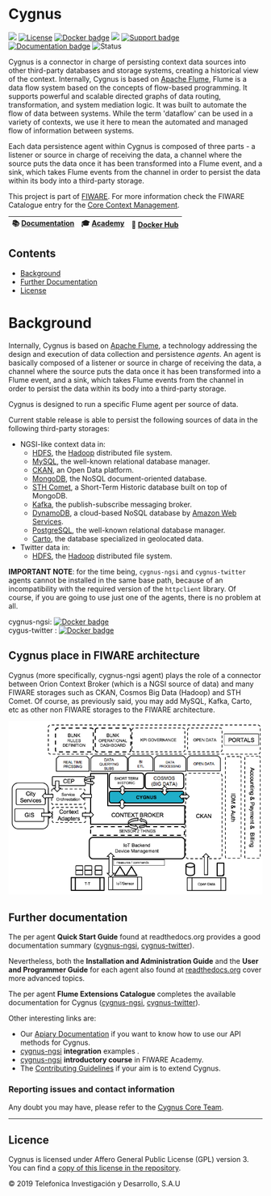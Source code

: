 # Cygnus

[![](https://nexus.lab.fiware.org/repository/raw/public/badges/chapters/core.svg)](https://www.fiware.org/developers/catalogue/)
[![License](https://img.shields.io/github/license/telefonicaid/fiware-cygnus.svg)](https://opensource.org/licenses/AGPL-3.0)
[![Docker badge](https://img.shields.io/docker/pulls/fiware/cygnus-ngsi.svg)](https://hub.docker.com/r/fiware/cygnus-ngsi/)
[![](https://img.shields.io/badge/tag-fiware--cygnus-orange.svg?logo=stackoverflow)](http://stackoverflow.com/questions/tagged/fiware-cygnus)
[![Support badge]( https://img.shields.io/badge/support-askbot-yellowgreen.svg)](https://ask.fiware.org/questions/scope%3Aall/tags%3Acygnus/)
<br/>
[![Documentation badge](https://readthedocs.org/projects/fiware-cygnus/badge/?version=latest)](http://fiware-cygnus.rtfd.io)
![Status](https://nexus.lab.fiware.org/static/badges/statuses/cygnus.svg)

Cygnus is a connector in charge of persisting context data sources into other third-party databases and storage systems, creating a historical view of the context. Internally, Cygnus is based on [Apache Flume](http://flume.apache.org/), Flume is a data flow system based on the concepts of flow-based programming. It supports powerful and scalable directed graphs of data routing, transformation, and system mediation logic. It was built to automate the flow of data between systems. While the term 'dataflow' can be used in a variety of contexts, we use it here to mean the automated and managed flow of information between systems.

Each data persistence agent within Cygnus is composed of three parts - a listener or source in charge of receiving the data, a channel where the source puts the data once it has been transformed into a Flume event, and a sink, which takes Flume events from the channel in order to persist the data within its body into a third-party storage.

This project is part of [FIWARE](https://www.fiware.org/). For more information
check the FIWARE Catalogue entry for the
[Core Context Management](https://github.com/Fiware/catalogue/tree/master/core).


| :books: [Documentation](https://fiware-cygnus.rtfd.io)  | :mortar_board: [Academy](https://fiware-academy.readthedocs.io/en/latest/core/cygnus) | :whale: [Docker Hub](https://hub.docker.com/r/fiware/cygnus-ngsi/) |
|---|---|---|

## Contents

-   [Background](#background)
-   [Further Documentation](#further-documentation)
-   [License](#license)

# Background

Internally, Cygnus is based on [Apache Flume](http://flume.apache.org/), a technology addressing the design and execution of data collection and persistence <i>agents</i>. An agent is basically composed of a listener or source in charge of receiving the data, a channel where the source puts the data once it has been transformed into a Flume event, and a sink, which takes Flume events from the channel in order to persist the data within its body into a third-party storage.

Cygnus is designed to run a specific Flume agent per source of data.

Current stable release is able to persist the following sources of data in the following third-party storages:

* NGSI-like context data in:
    * [HDFS](http://hadoop.apache.org/docs/current/hadoop-project-dist/hadoop-hdfs/HdfsUserGuide.html), the [Hadoop](http://hadoop.apache.org/) distributed file system.
    * [MySQL](https://www.mysql.com/), the well-known relational database manager.
    * [CKAN](http://ckan.org/), an Open Data platform.
    * [MongoDB](https://www.mongodb.org/), the NoSQL document-oriented database.
    * [STH Comet](https://github.com/telefonicaid/IoT-STH), a Short-Term Historic database built on top of MongoDB.
    * [Kafka](http://kafka.apache.org/), the publish-subscribe messaging broker.
    * [DynamoDB](https://aws.amazon.com/dynamodb/), a cloud-based NoSQL database by [Amazon Web Services](https://aws.amazon.com/).
    * [PostgreSQL](http://www.postgresql.org/), the well-known relational database manager.
    * [Carto](https://carto.com/), the database specialized in geolocated data.
* Twitter data in:
    * [HDFS](http://hadoop.apache.org/docs/current/hadoop-project-dist/hadoop-hdfs/HdfsUserGuide.html), the [Hadoop](http://hadoop.apache.org/) distributed file system.

**IMPORTANT NOTE**: for the time being, `cygnus-ngsi` and `cygnus-twitter` agents cannot be installed in the same base path, because of an incompatibility with the required version of the `httpclient` library. Of course, if you are going to use just one of the agents, there is no problem at all.

cygnus-ngsi: [![Docker badge](https://img.shields.io/docker/pulls/fiware/cygnus-ngsi.svg)](https://hub.docker.com/r/fiware/cygnus-ngsi/)<br/>
cygus-twitter : [![Docker badge](https://img.shields.io/docker/pulls/fiware/cygnus-twitter.svg)](https://hub.docker.com/r/fiware/cygnus-twitter/)

## Cygnus place in FIWARE architecture
Cygnus (more specifically, cygnus-ngsi agent) plays the role of a connector between Orion Context Broker (which is a NGSI source of data) and many FIWARE storages such as CKAN, Cosmos Big Data (Hadoop) and STH Comet. Of course, as previously said, you may add MySQL, Kafka, Carto, etc as other non FIWARE storages to the FIWARE architecture.

![FIWARE architecture](doc/images/fiware_architecture.png)

## Further documentation
The per agent **Quick Start Guide** found at readthedocs.org provides a good documentation summary ([cygnus-ngsi](http://fiware-cygnus.readthedocs.io/en/latest/cygnus-ngsi/quick_start_guide/index.html), [cygnus-twitter](http://fiware-cygnus.readthedocs.io/en/latest/cygnus-twitter/quick_start_guide/index.html)).

Nevertheless, both the **Installation and Administration Guide** and the **User and Programmer Guide** for each agent also found at [readthedocs.org](http://fiware-cygnus.readthedocs.io/en/latest/) cover more advanced topics.

The per agent **Flume Extensions Catalogue** completes the available documentation for Cygnus ([cygnus-ngsi](http://fiware-cygnus.readthedocs.io/en/latest/cygnus-ngsi/flume_extensions_catalogue/introduction/index.html), [cygnus-twitter](http://fiware-cygnus.readthedocs.io/en/latest/cygnus-twitter/flume_extensions_catalogue/introduction/index.html)).

Other interesting links are:

* Our [Apiary Documentation](http://telefonicaid.github.io/fiware-cygnus/api/latest) if you want to know how to use our API methods for Cygnus.
* [cygnus-ngsi](doc/cygnus-ngsi/integration) **integration** examples .
* [cygnus-ngsi](https://edu.fiware.org/mod/resource/view.php?id=1037) **introductory course** in FIWARE Academy.
* The [Contributing Guidelines](doc/contributing/contributing_guidelines.md) if your aim is to extend Cygnus.

### Reporting issues and contact information
Any doubt you may have, please refer to the [Cygnus Core Team](./reporting_issues_and_contact.md).

---

## Licence

Cygnus is licensed under Affero General Public License (GPL)
version 3. You can find a [copy of this license in the repository](./LICENSE).

© 2019 Telefonica Investigación y Desarrollo, S.A.U

